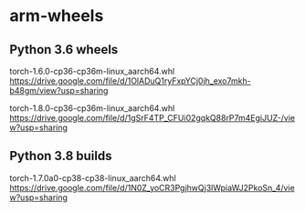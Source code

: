 # arm-wheels

## Python 3.6 wheels

torch-1.6.0-cp36-cp36m-linux_aarch64.whl
https://drive.google.com/file/d/1OlADuQ1ryFxpYCj0jh_exo7mkh-b48gm/view?usp=sharing

torch-1.8.0-cp36-cp36m-linux_aarch64.whl
https://drive.google.com/file/d/1gSrF4TP_CFUi02gqkQ88rP7m4EgiJUZ-/view?usp=sharing



## Python 3.8 builds

torch-1.7.0a0-cp38-cp38-linux_aarch64.whl
https://drive.google.com/file/d/1N0Z_yoCR3PgjhwQj3lWpiaWJ2PkoSn_4/view?usp=sharing
